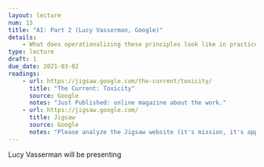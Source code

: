 ```yaml
---
layout: lecture
num: 15
title: "AI: Part 2 (Lucy Vasserman, Google)"
details:
    - What does operationalizing these principles look like in practice?
type: lecture
draft: 1
due_date: 2021-03-02
readings:
    - url: https://jigsaw.google.com/the-current/toxicity/
      title: "The Current: Toxicity"
      source: Google
      notes: "Just Published: online magazine about the work."
    - url: https://jigsaw.google.com/
      title: Jigsaw
      source: Google
      notes: "Please analyze the Jigsaw website (it's mission, it's approach, etc.), and come with questions for Lucy."
---
```


Lucy Vasserman will be presenting